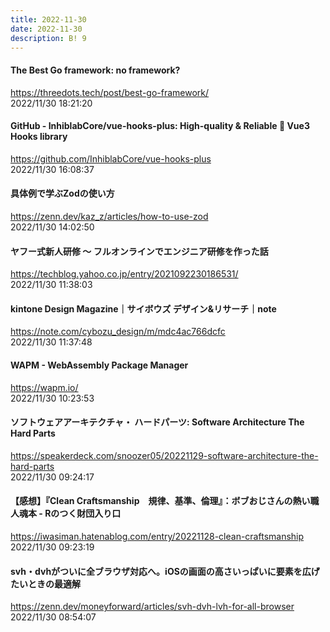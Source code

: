 ```yaml
---
title: 2022-11-30
date: 2022-11-30
description: B! 9
---
```


#### The Best Go framework: no framework?
https://threedots.tech/post/best-go-framework/<br>
2022/11/30 18:21:20<br>


#### GitHub - InhiblabCore/vue-hooks-plus: High-quality & Reliable 🧲 Vue3 Hooks library
https://github.com/InhiblabCore/vue-hooks-plus<br>
2022/11/30 16:08:37<br>


#### 具体例で学ぶZodの使い方
https://zenn.dev/kaz_z/articles/how-to-use-zod<br>
2022/11/30 14:02:50<br>


#### ヤフー式新人研修 〜 フルオンラインでエンジニア研修を作った話
https://techblog.yahoo.co.jp/entry/2021092230186531/<br>
2022/11/30 11:38:03<br>


#### kintone Design Magazine｜サイボウズ デザイン&リサーチ｜note
https://note.com/cybozu_design/m/mdc4ac766dcfc<br>
2022/11/30 11:37:48<br>


#### WAPM - WebAssembly Package Manager
https://wapm.io/<br>
2022/11/30 10:23:53<br>


#### ソフトウェアアーキテクチャ・ ハードパーツ: Software Architecture The Hard Parts
https://speakerdeck.com/snoozer05/20221129-software-architecture-the-hard-parts<br>
2022/11/30 09:24:17<br>


#### 【感想】『Clean Craftsmanship　規律、基準、倫理』：ボブおじさんの熱い職人魂本 - Rのつく財団入り口
https://iwasiman.hatenablog.com/entry/20221128-clean-craftsmanship<br>
2022/11/30 09:23:19<br>


#### svh・dvhがついに全ブラウザ対応へ。iOSの画面の高さいっぱいに要素を広げたいときの最適解
https://zenn.dev/moneyforward/articles/svh-dvh-lvh-for-all-browser<br>
2022/11/30 08:54:07<br>


